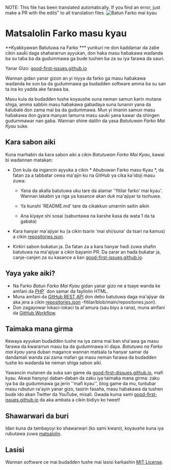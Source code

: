 NOTE: This file has been translated automatically. If you find an error, just make a PR with the edits" to all translation files.
![Batun Farko mai kyau](../assets/github/social-preview.png)

# Matsalolin Farko masu kyau

**Kyakkyawan Batutuwa na Farko *** yunƙuri ne don ƙaddamar da zaɓe cikin sauƙi daga shahararrun ayyukan, don haka masu haɓakawa waɗanda ba su taɓa ba da gudummawa ga buɗe tushen ba za su iya farawa da sauri.

Yanar Gizo: [good-first-issues.github.io](https://good-first-issues.github.io)

Wannan gidan yanar gizon an yi niyya da farko ga masu haɓakawa waɗanda ke son ba da gudummawa ga buɗaɗɗen software amma ba su san ta ina ko yadda ake farawa ba.

Masu kula da buɗaɗɗen tushe koyaushe suna neman samun ƙarin mutane shiga, amma sabbin masu haɓakawa gabaɗaya suna tunanin yana da ƙalubale don zama mai ba da gudummawa. Mun yi imanin samun masu haɓakawa don gyara manyan lamurra masu sauƙi yana kawar da shingen gudummawar nan gaba. Wannan shine dalilin da yasa *Batutuwan Farko Mai Kyau* suke.

## Ƙara sabon aiki

Kuna marhabin da ƙara sabon aiki a cikin *Batutuwan Farko Mai Kyau*, kawai bi waɗannan matakan:

- Don kula da ingancin ayyuka a cikin * Abubuwan Farko masu Kyau *, da fatan za a tabbatar cewa ma'ajin ku na GitHub ya cika ka'idoji masu zuwa:

     - Yana da aƙalla batutuwa uku tare da alamar ''fitilar farko' mai kyau'. Wannan lakabin ya riga ya kasance akan duk ma'ajiyar ta tsohuwa.

     - Ya ƙunshi 'README.md' tare da cikakkun umarnin saitin aikin

     - Ana kiyaye shi sosai (sabuntawa na ƙarshe ƙasa da wata 1 da ta gabata)

- Ƙara hanyar ma'ajiyar ku (a cikin tsarin 'mai shi/suna' da tsari na ƙamus) a cikin [repositories.json](https://github.com/gomzyakov/good-first-issue/blob/main/repositories.json).

- Ƙirƙiri sabon buƙatun ja. Da fatan za a ƙara hanyar haɗi zuwa shafin batutuwa na ma'ajiyar a cikin bayanin PR. Da zarar an haɗa buƙatar ja, canje-canjen za su kasance a kan [good-first-issues.github.io](https://good-first-issues.github.io).

## Yaya yake aiki?

- Na Farko *Batun Farko Mai Kyau* gidan yanar gizo ne a tsaye wanda ke amfani da [PHP](https://www.php.net)` don samar da fayilolin HTML.
- Muna amfani da [GitHub REST API](https://docs.github.com/en/rest) don debo batutuwa daga ma'ajiyar da aka jera a cikin [repositories.json](https://github.com/gomzyakov/good-first) -fitilar/blob/main/repositories.json).
- Don zagayowar lokaci-lokaci ta al'amura (sau biyu a rana), muna amfani da [GitHub Workflow](https://docs.github.com/en/actions/using-workflows).

## Taimaka mana girma

Kewaya ayyukan buɗaɗɗen tushe na iya zama mai ban sha'awa ga masu farawa da ƙwararrun masu ba da gudummawa iri ɗaya. *Batutuwa na Farko mai kyau* yana duban magance wannan matsala ta hanyar samar da dandamali wanda zai zama mafari ga masu neman farawa da buɗaɗɗen tushe ko waɗanda ke neman shiga sabon aiki.

Yawancin mutanen da suka san game da [good-first-dissues.github.io](https://good-first-issues.github.io), mafi kyau. Akwai hanyoyi daban-daban da zaku iya taimaka mana girma: zaku iya ba da gudummawa ga jerin ''mafi kyau'', blog game da mu, tuntuɓar masu rubutun ra'ayin yanar gizo, tasirin fasaha, masu haɓakawa da tushen buɗe ido akan Twitter da YouTube, misali. Gwada kuma sami [good-first-issues.github.io](https://good-first-issues.github.io) da aka ambata a cikin bidiyo ko tweet!

## Shawarwari da buri

Idan kuna da tambayoyi ko shawarwari (ko sami kwaro), koyaushe kuna iya rubutawa zuwa [matsalolin](https://github.com/good-first-issues/good-first-issues.github.io/issues).

## Lasisi

Wannan software ce mai buɗaɗɗen tushe mai lasisi ƙarƙashin [MIT License](https://github.com/good-first-issues/good-first-issues.github.io/blob/main/LICENSE).
